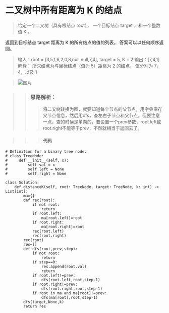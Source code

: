 # 二叉树中所有距离为 K 的结点

> 给定一个二叉树（具有根结点 root）， 一个目标结点 target ，和一个整数值 K 。

返回到目标结点 target 距离为 K 的所有结点的值的列表。 答案可以以任何顺序返回。

> 输入：root = [3,5,1,6,2,0,8,null,null,7,4], target = 5, K = 2
输出：[7,4,1]
解释：
所求结点为与目标结点（值为 5）距离为 2 的结点，
值分别为 7，4，以及 1

> ![图片](https://s3-lc-upload.s3.amazonaws.com/uploads/2018/06/28/sketch0.png)

>>  ### 思路解析：
>>> 将二叉树转换为图，就要知道每个节点的父节点，用字典保存父节点信息，然后用dfs，查左右子节点和父节点，但要注意一点，查的时候是单向的，要设置一个prev参数，root.left或root.right不能等于prev，不然就相当于返回去了。

>>> #### 代码
```
# Definition for a binary tree node.
# class TreeNode:
#     def __init__(self, x):
#         self.val = x
#         self.left = None
#         self.right = None

class Solution:
    def distanceK(self, root: TreeNode, target: TreeNode, k: int) -> List[int]:    
        ma={}
        def rec(root):
            if not root:
                return
            if root.left:
                ma[root.left]=root
            if root.right:
                ma[root.right]=root
            rec(root.left)
            rec(root.right)
        rec(root)
        res=[]
        def dfs(root,prev,step):
            if not root:
                return 
            if step==0:
                res.append(root.val)
                return 
            if root.left!=prev:
                dfs(root.left,root,step-1)
            if root.right!=prev:
                dfs(root.right,root,step-1)
            if root in ma and ma[root]!=prev:
                dfs(ma[root],root,step-1)
        dfs(target,None,k)
        return res
```
